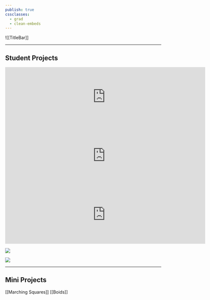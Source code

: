 ```yaml
---
publish: true
cssclasses:
  - grad
  - clean-embeds
---
```

<div id='stars'></div>
<div id='stars2'></div>
<div id='stars3'></div>


![[TitleBar]] 


---

<h2> Student Projects</h2>


<iframe src="https://store.steampowered.com/widget/2942810/" frameborder="0" width="646" height="190"></iframe>

<iframe src="https://store.steampowered.com/widget/2417620/" frameborder="0" width="646" height="190"></iframe>

<iframe src="https://store.steampowered.com/widget/1718070/" frameborder="0" width="646" height="190"></iframe>


![](https://www.youtube.com/watch?v=DD6Lm59M4fY)

![](https://www.youtube.com/watch?v=wM3hRoneoVg)

---

## Mini Projects

[[Marching Squares]]
[[Boids]]

